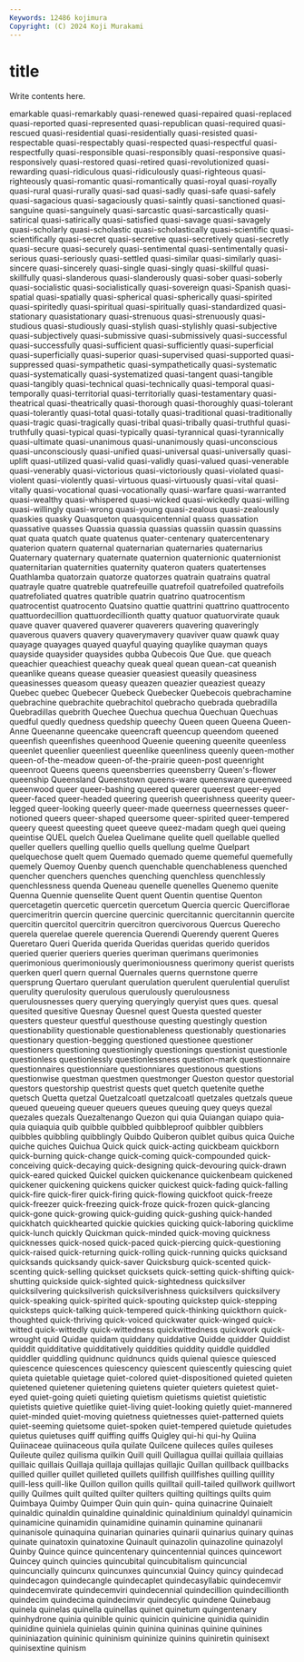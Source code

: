 ```yaml
---
Keywords: 12486 kojimura
Copyright: (C) 2024 Koji Murakami
---
```


# title

Write contents here.



emarkable quasi-remarkably quasi-renewed quasi-repaired quasi-replaced quasi-reported
quasi-represented quasi-republican quasi-required quasi-rescued quasi-residential quasi-residentially quasi-resisted quasi-respectable quasi-respectably quasi-respected
quasi-respectful quasi-respectfully quasi-responsible quasi-responsibly quasi-responsive quasi-responsively quasi-restored quasi-retired quasi-revolutionized quasi-rewarding
quasi-ridiculous quasi-ridiculously quasi-righteous quasi-righteously quasi-romantic quasi-romantically quasi-royal quasi-royally quasi-rural quasi-rurally
quasi-sad quasi-sadly quasi-safe quasi-safely quasi-sagacious quasi-sagaciously quasi-saintly quasi-sanctioned quasi-sanguine quasi-sanguinely
quasi-sarcastic quasi-sarcastically quasi-satirical quasi-satirically quasi-satisfied quasi-savage quasi-savagely quasi-scholarly quasi-scholastic quasi-scholastically
quasi-scientific quasi-scientifically quasi-secret quasi-secretive quasi-secretively quasi-secretly quasi-secure quasi-securely quasi-sentimental quasi-sentimentally
quasi-serious quasi-seriously quasi-settled quasi-similar quasi-similarly quasi-sincere quasi-sincerely quasi-single quasi-singly quasi-skillful
quasi-skillfully quasi-slanderous quasi-slanderously quasi-sober quasi-soberly quasi-socialistic quasi-socialistically quasi-sovereign quasi-Spanish quasi-spatial
quasi-spatially quasi-spherical quasi-spherically quasi-spirited quasi-spiritedly quasi-spiritual quasi-spiritually quasi-standardized quasi-stationary quasistationary
quasi-strenuous quasi-strenuously quasi-studious quasi-studiously quasi-stylish quasi-stylishly quasi-subjective quasi-subjectively quasi-submissive quasi-submissively
quasi-successful quasi-successfully quasi-sufficient quasi-sufficiently quasi-superficial quasi-superficially quasi-superior quasi-supervised quasi-supported quasi-suppressed
quasi-sympathetic quasi-sympathetically quasi-systematic quasi-systematically quasi-systematized quasi-tangent quasi-tangible quasi-tangibly quasi-technical quasi-technically
quasi-temporal quasi-temporally quasi-territorial quasi-territorially quasi-testamentary quasi-theatrical quasi-theatrically quasi-thorough quasi-thoroughly quasi-tolerant
quasi-tolerantly quasi-total quasi-totally quasi-traditional quasi-traditionally quasi-tragic quasi-tragically quasi-tribal quasi-tribally quasi-truthful
quasi-truthfully quasi-typical quasi-typically quasi-tyrannical quasi-tyrannically quasi-ultimate quasi-unanimous quasi-unanimously quasi-unconscious quasi-unconsciously
quasi-unified quasi-universal quasi-universally quasi-uplift quasi-utilized quasi-valid quasi-validly quasi-valued quasi-venerable quasi-venerably
quasi-victorious quasi-victoriously quasi-violated quasi-violent quasi-violently quasi-virtuous quasi-virtuously quasi-vital quasi-vitally quasi-vocational
quasi-vocationally quasi-warfare quasi-warranted quasi-wealthy quasi-whispered quasi-wicked quasi-wickedly quasi-willing quasi-willingly quasi-wrong
quasi-young quasi-zealous quasi-zealously quaskies quasky Quasqueton quasquicentennial quass quassation quassative
quasses Quassia quassia quassias quassiin quassin quassins quat quata quatch
quate quatenus quater-centenary quatercentenary quaterion quatern quaternal quaternarian quaternaries quaternarius
Quaternary quaternary quaternate quaternion quaternionic quaternionist quaternitarian quaternities quaternity quateron
quaters quatertenses Quathlamba quatorzain quatorze quatorzes quatrain quatrains quatral quatrayle
quatre quatreble quatrefeuille quatrefoil quatrefoiled quatrefoils quatrefoliated quatres quatrible quatrin
quatrino quatrocentism quatrocentist quatrocento Quatsino quattie quattrini quattrino quattrocento quattuordecillion
quattuordecillionth quatty quatuor quatuorvirate quauk quave quaver quavered quaverer quaverers
quavering quaveringly quaverous quavers quavery quaverymavery quaviver quaw quawk quay
quayage quayages quayed quayful quaying quaylike quayman quays quayside quaysider
quaysides qubba Qubecois Que Que. que queach queachier queachiest queachy
queak queal quean quean-cat queanish queanlike queans quease queasier queasiest
queasily queasiness queasinesses queasom queasy queazen queazier queaziest queazy Quebec
quebec Quebecer Quebeck Quebecker Quebecois quebrachamine quebrachine quebrachite quebrachitol quebracho
quebrada quebradilla Quebradillas quebrith Quechee Quechua quechua Quechuan Quechuas quedful
quedly quedness quedship queechy Queen queen Queena Queen-Anne Queenanne queencake
queencraft queencup queendom queened queenfish queenfishes queenhood Queenie queening queenite
queenless queenlet queenlier queenliest queenlike queenliness queenly queen-mother queen-of-the-meadow queen-of-the-prairie
queen-post queenright queenroot Queens queens queensberries queensberry Queen's-flower queenship Queensland
Queenstown queens-ware queensware queenweed queenwood queer queer-bashing queered queerer queerest
queer-eyed queer-faced queer-headed queering queerish queerishness queerity queer-legged queer-looking queerly
queer-made queerness queernesses queer-notioned queers queer-shaped queersome queer-spirited queer-tempered queery
queest queesting queet queeve queez-madam quegh quei queing queintise QUEL
quelch Quelea Quelimane quelite quell quellable quelled queller quellers quelling
quellio quells quellung quelme Quelpart quelquechose quelt quem Quemado quemado
queme quemeful quemefully quemely Quemoy Quenby quench quenchable quenchableness quenched
quencher quenchers quenches quenching quenchless quenchlessly quenchlessness quenda Queneau quenelle
quenelles Quenemo quenite Quenna Quennie quenselite Quent quent Quentin quentise
Quenton quercetagetin quercetic quercetin quercetum Quercia quercic Querciflorae quercimeritrin quercin
quercine quercinic quercitannic quercitannin quercite quercitin quercitol quercitrin quercitron quercivorous
Quercus Querecho querela querelae querele querencia Querendi Querendy querent Queres
Queretaro Queri Querida querida Queridas queridas querido queridos queried querier
queriers queries queriman querimans querimonies querimonious querimoniously querimoniousness querimony querist
querists querken querl quern quernal Quernales querns quernstone querre quersprung
Quertaro querulant querulation querulent querulential querulist querulity querulosity querulous querulously
querulousness querulousnesses query querying queryingly queryist ques ques. quesal quesited
quesitive Quesnay Quesnel quest Questa quested quester questers questeur questful
questhouse questing questingly question questionability questionable questionableness questionably questionaries questionary
question-begging questioned questionee questioner questioners questioning questioningly questionings questionist questionle
questionless questionlessly questionlessness question-mark questionnaire questionnaires questionniare questionniares questionous questions
questionwise questman questmen questmonger Queston questor questorial questors questorship questrist
quests quet quetch quetenite quethe quetsch Quetta quetzal Quetzalcoatl quetzalcoatl
quetzales quetzals queue queued queueing queuer queuers queues queuing quey
queys quezal quezales quezals Quezaltenango Quezon qui quia Quiangan quiapo
quia-quia quiaquia quib quibble quibbled quibbleproof quibbler quibblers quibbles quibbling
quibblingly Quibdo Quiberon quiblet quibus quica Quiche quiche quiches Quichua
Quick quick quick-acting quickbeam quickborn quick-burning quick-change quick-coming quick-compounded quick-conceiving
quick-decaying quick-designing quick-devouring quick-drawn quick-eared quicked Quickel quicken quickenance quickenbeam
quickened quickener quickening quickens quicker quickest quick-fading quick-falling quick-fire quick-firer
quick-firing quick-flowing quickfoot quick-freeze quick-freezer quick-freezing quick-froze quick-frozen quick-glancing quick-gone
quick-growing quick-guiding quick-gushing quick-handed quickhatch quickhearted quickie quickies quicking quick-laboring
quicklime quick-lunch quickly Quickman quick-minded quick-moving quickness quicknesses quick-nosed quick-paced
quick-piercing quick-questioning quick-raised quick-returning quick-rolling quick-running quicks quicksand quicksands quicksandy
quick-saver Quicksburg quick-scented quick-scenting quick-selling quickset quicksets quick-setting quick-shifting quick-shutting
quickside quick-sighted quick-sightedness quicksilver quicksilvering quicksilverish quicksilverishness quicksilvers quicksilvery quick-speaking
quick-spirited quick-spouting quickstep quick-stepping quicksteps quick-talking quick-tempered quick-thinking quickthorn quick-thoughted
quick-thriving quick-voiced quickwater quick-winged quick-witted quick-wittedly quick-wittedness quickwittedness quickwork quick-wrought
quid Quidae quidam quiddany quiddative Quidde quidder Quiddist quiddit quidditative
quidditatively quiddities quiddity quiddle quiddled quiddler quiddling quidnunc quidnuncs quids
quienal quiesce quiesced quiescence quiescences quiescency quiescent quiescently quiescing quiet
quieta quietable quietage quiet-colored quiet-dispositioned quieted quieten quietened quietener quietening
quietens quieter quieters quietest quiet-eyed quiet-going quieti quieting quietism quietisms
quietist quietistic quietists quietive quietlike quiet-living quiet-looking quietly quiet-mannered quiet-minded
quiet-moving quietness quietnesses quiet-patterned quiets quiet-seeming quietsome quiet-spoken quiet-tempered quietude
quietudes quietus quietuses quiff quiffing quiffs Quigley qui-hi qui-hy Quiina
Quiinaceae quiinaceous quila quilate Quilcene quileces quiles quileses Quileute quilez
quilisma quilkin Quill quill Quillagua quillai quillaia quillaias quillaic quillais
Quillaja quillaja quillajas quillajic Quillan quillback quillbacks quilled quiller quillet
quilleted quillets quillfish quillfishes quilling quillity quill-less quill-like Quillon quillon
quills quilltail quill-tailed quillwork quillwort quilly Quilmes quilt quilted quilter
quilters quilting quiltings quilts quim Quimbaya Quimby Quimper Quin quin
quin- quina quinacrine Quinaielt quinaldic quinaldin quinaldine quinaldinic quinaldinium quinaldyl
quinamicin quinamicine quinamidin quinamidine quinamin quinamine quinanarii quinanisole quinaquina quinarian
quinaries quinarii quinarius quinary quinas quinate quinatoxin quinatoxine Quinault quinazolin
quinazoline quinazolyl Quinby Quince quince quincentenary quincentennial quinces quincewort Quincey
quinch quincies quincubital quincubitalism quincuncial quincuncially quincunx quincunxes quincunxial Quincy
quincy quindecad quindecagon quindecangle quindecaplet quindecasyllabic quindecemvir quindecemvirate quindecemviri quindecennial
quindecillion quindecillionth quindecim quindecima quindecimvir quindecylic quindene Quinebaug quinela quinelas
quinella quinellas quinet quinetum quingentenary quinhydrone quinia quinible quinic quinicin
quinicine quinidia quinidin quinidine quiniela quinielas quinin quinina quininas quinine
quinines quininiazation quininic quininism quininize quinins quiniretin quinisext quinisextine quinism
